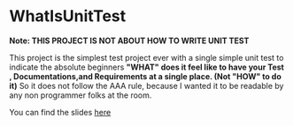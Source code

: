 # WhatIsUnitTest
**Note: THIS PROJECT IS NOT ABOUT HOW TO WRITE UNIT TEST**

This project is the simplest test project ever with a single simple unit test to indicate the absolute beginners **"WHAT" does it feel like to have your  Test , Documentations,and Requirements at a single place. (Not "HOW" to do it)** So it does not follow the AAA rule, because I wanted it to be readable  by any non programmer folks at the room.


You can find the slides [here](https://www.slideshare.net/MohsenBazmi/agile-unit-testing-introduction)
